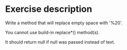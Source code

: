 # Exercise description
Write a method that will replace empty space with '%20'.

You cannot use build-in replace*() method(s).

It should return null if null was passed instead of text.
